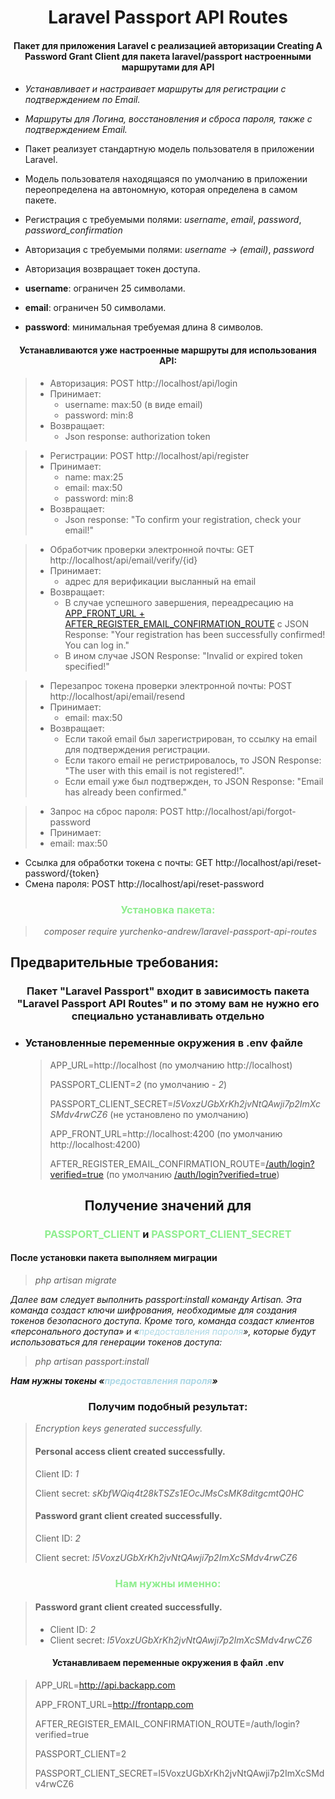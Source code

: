 # <center>Laravel Passport API Routes</center>
#### <center>Пакет для приложения Laravel с реализацией авторизации Creating A Password Grant Client для пакета laravel/passport настроенными маршрутами для API</center>

- _Устанавливает и настраивает маршруты для регистрации с подтверждением по Email._
- _Маршруты для Логина, восстановления и сброса пароля, также с подтверждением Email._


- Пакет реализует стандартную модель пользователя в приложении Laravel.
- Модель пользователя находящаяся по умолчанию в приложении переопределена на автономную, которая определена в самом пакете.
- Регистрация с требуемыми полями: _username_, _email_, _password_, _password_confirmation_
- Авторизация с требуемыми полями: _username -> (email)_, _password_
- Авторизация возвращает токен доступа.


- **username**: ограничен 25 символами.
- **email**: ограничен 50 символами.
- **password**: минимальная требуемая длина 8 символов.

#### <center>Устанавливаются уже настроенные маршруты для использования API:</center>

>- Авторизация: POST http://localhost/api/login
>  - Принимает: 
>    - username: max:50 (в виде email)
>    - password: min:8
>  - Возвращает:
>    - Json response: authorization token


>- Регистрации: POST http://localhost/api/register
>  - Принимает:
>    - name: max:25
>    - email: max:50
>    - password: min:8
>  - Возвращает:
>    - Json response: "To confirm your registration, check your email!"


>- Обработчик проверки электронной почты: GET http://localhost/api/email/verify/{id}
>  - Принимает:
>    - адрес для верификации высланный на email
>  - Возвращает:
>    - В случае успешного завершения, переадресацию на [APP_FRONT_URL + AFTER_REGISTER_EMAIL_CONFIRMATION_ROUTE](http://localhost:4200/auth/login?verified=true) с JSON Response: "Your registration has been successfully confirmed! You can log in."
>    - В ином случае JSON Response: "Invalid or expired token specified!"


>- Перезапрос токена проверки электронной почты: POST http://localhost/api/email/resend
>  - Принимает:
>    - email: max:50
>  - Возвращает:
>    - Если такой email был зарегистрирован, то ссылку на email для подтверждения регистрации.
>    - Если такого email не регистрировалось, то JSON Response: "The user with this email is not registered!".
>    - Если email уже был подтвержден, то JSON Response: "Email has already been confirmed."


>- Запрос на сброс пароля: POST http://localhost/api/forgot-password
>  - Принимает:
>   - email: max:50

- Ссылка для обработки токена с почты: GET http://localhost/api/reset-password/{token}
- Смена пароля: POST http://localhost/api/reset-password

### <span style="color: lightgreen;"><center>Установка пакета:</center></span>

> _<center>composer require yurchenko-andrew/laravel-passport-api-routes</center>_

## Предварительные требования:

### <center>Пакет "Laravel Passport" входит в зависимость пакета "Laravel Passport API Routes" и по этому вам не нужно его специально устанавливать отдельно</center>
- ### Установленные переменные окружения в .env файле
  > APP_URL=http://localhost (по умолчанию http://localhost)
  > 
  > PASSPORT_CLIENT=_2_ (по умолчанию - _2_)
  > 
  > PASSPORT_CLIENT_SECRET=_l5VoxzUGbXrKh2jvNtQAwji7p2ImXcSMdv4rwCZ6_ (не установлено  по умолчанию)
  > 
  > APP_FRONT_URL=http://localhost:4200 (по умолчанию http://localhost:4200)
  > 
  > AFTER_REGISTER_EMAIL_CONFIRMATION_ROUTE=[/auth/login?verified=true](http://localhost:4200/auth/login?verified=true) (по умолчанию [/auth/login?verified=true](http://localhost:4200/auth/login?verified=true))
## <center>Получение значений для </center>

### <center><span style="color: lightgreen;">PASSPORT_CLIENT</span> и <span style="color: lightgreen;">PASSPORT_CLIENT_SECRET</span></center>

#### После установки пакета выполняем миграции
>_php artisan migrate_
  
_Далее вам следует выполнить passport:install команду Artisan. Эта команда создаст ключи шифрования, необходимые для создания токенов безопасного доступа. Кроме того, команда создаст клиентов «персонального доступа» и «<span style="color: lightblue;">предоставления пароля</span>», которые будут использоваться для генерации токенов доступа:_

>_php artisan passport:install_
   
**_Нам нужны токены «<span style="color: lightblue;">предоставления пароля</span>»_**
### <center> Получим подобный результат:</center>

>_Encryption keys generated successfully._
>#### Personal access client created successfully.
>Client ID: _1_
>
>Client secret: _sKbfWQiq4t28kTSZs1EOcJMsCsMK8ditgcmtQ0HC_
>#### Password grant client created successfully.
>Client ID: _2_
> 
>Client secret: _l5VoxzUGbXrKh2jvNtQAwji7p2ImXcSMdv4rwCZ6_
### <center><span style="color: lightgreen;">Нам нужны именно:</span></center>
>#### Password grant client created successfully.
>- Client ID: _2_
>- Client secret: _l5VoxzUGbXrKh2jvNtQAwji7p2ImXcSMdv4rwCZ6_

#### <center>Устанавливаем переменные окружения в файл .env</center>
> APP_URL=http://api.backapp.com
> 
> APP_FRONT_URL=http://frontapp.com
> 
> AFTER_REGISTER_EMAIL_CONFIRMATION_ROUTE=/auth/login?verified=true
> 
> PASSPORT_CLIENT=2
> 
> PASSPORT_CLIENT_SECRET=l5VoxzUGbXrKh2jvNtQAwji7p2ImXcSMdv4rwCZ6

